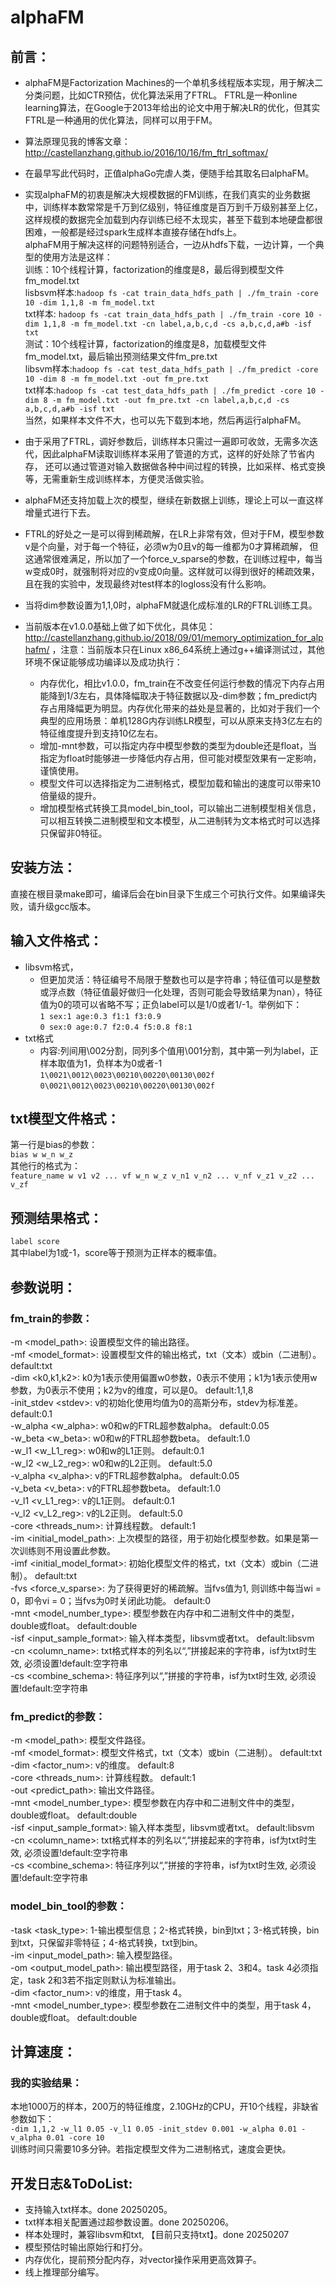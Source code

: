 # alphaFM
## 前言：
* alphaFM是Factorization Machines的一个单机多线程版本实现，用于解决二分类问题，比如CTR预估，优化算法采用了FTRL。
FTRL是一种online learning算法，在Google于2013年给出的论文中用于解决LR的优化，但其实FTRL是一种通用的优化算法，同样可以用于FM。<br>

* 算法原理见我的博客文章：http://castellanzhang.github.io/2016/10/16/fm_ftrl_softmax/

* 在最早写此代码时，正值alphaGo完虐人类，便随手给其取名曰alphaFM。<br>

* 实现alphaFM的初衷是解决大规模数据的FM训练，在我们真实的业务数据中，训练样本数常常是千万到亿级别，特征维度是百万到千万级别甚至上亿，
这样规模的数据完全加载到内存训练已经不太现实，甚至下载到本地硬盘都很困难，一般都是经过spark生成样本直接存储在hdfs上。<br>
alphaFM用于解决这样的问题特别适合，一边从hdfs下载，一边计算，一个典型的使用方法是这样：<br>
训练：10个线程计算，factorization的维度是8，最后得到模型文件fm_model.txt<br>
lisbsvm样本:`hadoop fs -cat train_data_hdfs_path | ./fm_train -core 10 -dim 1,1,8 -m fm_model.txt`<br>
txt样本: `hadoop fs -cat train_data_hdfs_path | ./fm_train -core 10 -dim 1,1,8 -m fm_model.txt -cn label,a,b,c,d -cs a,b,c,d,a#b -isf txt`<br>
测试：10个线程计算，factorization的维度是8，加载模型文件fm_model.txt，最后输出预测结果文件fm_pre.txt<br>
libsvm样本:`hadoop fs -cat test_data_hdfs_path | ./fm_predict -core 10 -dim 8 -m fm_model.txt -out fm_pre.txt`<br>
txt样本:`hadoop fs -cat test_data_hdfs_path | ./fm_predict -core 10 -dim 8 -m fm_model.txt -out fm_pre.txt -cn label,a,b,c,d -cs a,b,c,d,a#b -isf txt`<br>
当然，如果样本文件不大，也可以先下载到本地，然后再运行alphaFM。<br>

* 由于采用了FTRL，调好参数后，训练样本只需过一遍即可收敛，无需多次迭代，因此alphaFM读取训练样本采用了管道的方式，这样的好处除了节省内存，
还可以通过管道对输入数据做各种中间过程的转换，比如采样、格式变换等，无需重新生成训练样本，方便灵活做实验。<br>

* alphaFM还支持加载上次的模型，继续在新数据上训练，理论上可以一直这样增量式进行下去。<br>

* FTRL的好处之一是可以得到稀疏解，在LR上非常有效，但对于FM，模型参数v是个向量，对于每一个特征，必须w为0且v的每一维都为0才算稀疏解，
但这通常很难满足，所以加了一个force_v_sparse的参数，在训练过程中，每当w变成0时，就强制将对应的v变成0向量。这样就可以得到很好的稀疏效果，
且在我的实验中，发现最终对test样本的logloss没有什么影响。<br>

* 当将dim参数设置为1,1,0时，alphaFM就退化成标准的LR的FTRL训练工具。<br>

* 当前版本在v1.0.0基础上做了如下优化，具体见：http://castellanzhang.github.io/2018/09/01/memory_optimization_for_alphafm/
，注意：当前版本只在Linux x86_64系统上通过g++编译测试过，其他环境不保证能够成功编译以及成功执行：
   * 内存优化，相比v1.0.0，fm_train在不改变任何运行参数的情况下内存占用能降到1/3左右，具体降幅取决于特征数据以及-dim参数；fm_predict内存占用降幅更为明显。内存优化带来的益处是显著的，比如对于我们一个典型的应用场景：单机128G内存训练LR模型，可以从原来支持3亿左右的特征维度提升到支持10亿左右。
   * 增加-mnt参数，可以指定内存中模型参数的类型为double还是float，当指定为float时能够进一步降低内存占用，但可能对模型效果有一定影响，谨慎使用。
   * 模型文件可以选择指定为二进制格式，模型加载和输出的速度可以带来10倍量级的提升。
   * 增加模型格式转换工具model_bin_tool，可以输出二进制模型相关信息，可以相互转换二进制模型和文本模型，从二进制转为文本格式时可以选择只保留非0特征。

## 安装方法：
直接在根目录make即可，编译后会在bin目录下生成三个可执行文件。如果编译失败，请升级gcc版本。
## 输入文件格式：
* libsvm格式，
  * 但更加灵活：特征编号不局限于整数也可以是字符串；特征值可以是整数或浮点数（特征值最好做归一化处理，否则可能会导致结果为nan），特征值为0的项可以省略不写；正负label可以是1/0或者1/-1。举例如下：<br>
   `1 sex:1 age:0.3 f1:1 f3:0.9`<br>
   `0 sex:0 age:0.7 f2:0.4 f5:0.8 f8:1`<br>
* txt格式
   * 内容:列间用\002分割，同列多个值用\001分割，其中第一列为label，正样本取值为1，负样本为0或者-1
       `1\0021\0012\0023\00210\00220\00130\002f`<br>
       `0\0021\0012\0023\00210\00220\00130\002f`<br>
## txt模型文件格式：
第一行是bias的参数：<br>
`bias w w_n w_z`<br>
其他行的格式为：<br>
`feature_name w v1 v2 ... vf w_n w_z v_n1 v_n2 ... v_nf v_z1 v_z2 ... v_zf`
## 预测结果格式：
`label score`<br>
其中label为1或-1，score等于预测为正样本的概率值。

## 参数说明：
### fm_train的参数：
-m \<model_path\>: 设置模型文件的输出路径。<br>
-mf \<model_format\>: 设置模型文件的输出格式，txt（文本）或bin（二进制）。	default:txt<br>
-dim \<k0,k1,k2\>: k0为1表示使用偏置w0参数，0表示不使用；k1为1表示使用w参数，为0表示不使用；k2为v的维度，可以是0。	default:1,1,8<br>
-init_stdev \<stdev\>: v的初始化使用均值为0的高斯分布，stdev为标准差。	default:0.1<br>
-w_alpha \<w_alpha\>: w0和w的FTRL超参数alpha。	default:0.05<br>
-w_beta \<w_beta\>: w0和w的FTRL超参数beta。	default:1.0<br>
-w_l1 \<w_L1_reg\>: w0和w的L1正则。	default:0.1<br>
-w_l2 \<w_L2_reg\>: w0和w的L2正则。	default:5.0<br>
-v_alpha \<v_alpha\>: v的FTRL超参数alpha。	default:0.05<br>
-v_beta \<v_beta\>: v的FTRL超参数beta。	default:1.0<br>
-v_l1 \<v_L1_reg\>: v的L1正则。	default:0.1<br>
-v_l2 \<v_L2_reg\>: v的L2正则。	default:5.0<br>
-core \<threads_num\>: 计算线程数。	default:1<br>
-im \<initial_model_path\>: 上次模型的路径，用于初始化模型参数。如果是第一次训练则不用设置此参数。<br>
-imf \<initial_model_format\>: 初始化模型文件的格式，txt（文本）或bin（二进制）。	default:txt<br>
-fvs \<force_v_sparse\>: 为了获得更好的稀疏解。当fvs值为1, 则训练中每当wi = 0，即令vi = 0；当fvs为0时关闭此功能。	default:0<br>
-mnt \<model_number_type\>: 模型参数在内存中和二进制文件中的类型，double或float。	default:double<br>
-isf \<input_sample_format\>: 输入样本类型，libsvm或者txt。	default:libsvm<br>
-cn \<column_name\>: txt格式样本的列名以“,”拼接起来的字符串，isf为txt时生效, 必须设置!default:空字符串<br>
-cs \<combine_schema\>: 特征序列以“,”拼接的字符串，isf为txt时生效, 必须设置!default:空字符串<br>
### fm_predict的参数：
-m \<model_path\>: 模型文件路径。<br>
-mf \<model_format\>: 模型文件格式，txt（文本）或bin（二进制）。	default:txt<br>
-dim \<factor_num\>: v的维度。	default:8<br>
-core \<threads_num\>: 计算线程数。	default:1<br>
-out \<predict_path\>: 输出文件路径。<br>
-mnt \<model_number_type\>: 模型参数在内存中和二进制文件中的类型，double或float。	default:double<br>
-isf \<input_sample_format\>: 输入样本类型，libsvm或者txt。	default:libsvm<br>
-cn \<column_name\>: txt格式样本的列名以“,”拼接起来的字符串，isf为txt时生效, 必须设置!default:空字符串<br>
-cs \<combine_schema\>: 特征序列以“,”拼接的字符串，isf为txt时生效, 必须设置!default:空字符串<br>
### model_bin_tool的参数：
-task \<task_type\>: 1-输出模型信息；2-格式转换，bin到txt；3-格式转换，bin到txt，只保留非零特征；4-格式转换，txt到bin。<br>
-im \<input_model_path\>: 输入模型路径。<br>
-om \<output_model_path\>: 输出模型路径，用于task 2、3和4。task 4必须指定，task 2和3若不指定则默认为标准输出。<br>
-dim \<factor_num\>: v的维度，用于task 4。<br>
-mnt \<model_number_type\>: 模型参数在二进制文件中的类型，用于task 4，double或float。	default:double<br>


## 计算速度：
### 我的实验结果：
本地1000万的样本，200万的特征维度，2.10GHz的CPU，开10个线程，非缺省参数如下：<br>
`-dim 1,1,2 -w_l1 0.05 -v_l1 0.05 -init_stdev 0.001 -w_alpha 0.01 -v_alpha 0.01 -core 10`<br>
训练时间只需要10多分钟。若指定模型文件为二进制格式，速度会更快。


## 开发日志&ToDoList:
* 支持输入txt样本。done 20250205。
* txt样本相关配置通过超参数设置。done 20250206。
* 样本处理时，兼容libsvm和txt, 【目前只支持txt】。done 20250207
* 模型预估时输出原始行和打分。
* 内存优化，提前预分配内存，对vector操作采用更高效算子。
* 线上推理部分编写。